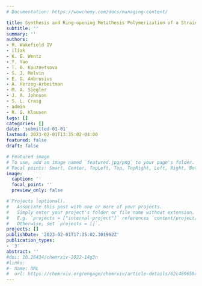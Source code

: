 ```yaml
---
# Documentation: https://wowchemy.com/docs/managing-content/

title: Synthesis and Ring-opening Metathesis Polymerization of a Strained trans-Silacycloheptene and Single Molecule Mechanics of its Polymer 
subtitle: ''
summary: ''
authors:
- H. Wakefield IV
- iliak
- K. E. Wentz
- Y. Yao 
- T. B. Kouznetsova
- S. J. Melvin
- E. G. Ambrosius
- A. Herzog-Arbeitman
- M. A. Siegler
- J. A. Johnson
- S. L. Craig
- admin
- R. S. Klausen
tags: []
categories: []
date: 'submitted-01-01'
lastmod: 2023-02-01T13:35:02-04:00
featured: false
draft: false

# Featured image
# To use, add an image named `featured.jpg/png` to your page's folder.
# Focal points: Smart, Center, TopLeft, Top, TopRight, Left, Right, BottomLeft, Bottom, BottomRight.
image:
  caption: ''
  focal_point: ''
  preview_only: false

# Projects (optional).
#   Associate this post with one or more of your projects.
#   Simply enter your project's folder or file name without extension.
#   E.g. `projects = ["internal-project"]` references `content/project/deep-learning/index.md`.
#   Otherwise, set `projects = []`.
projects: []
publishDate: '2023-02-01T17:35:02.301962Z'
publication_types:
- '3'
abstract: ''
#doi: 10.26434/chemrxiv-2022-14g3n
#links:
#- name: URL
#  url: https://chemrxiv.org/engage/chemrxiv/article-details/62c489659c9c6b63162ce94d
---
```


